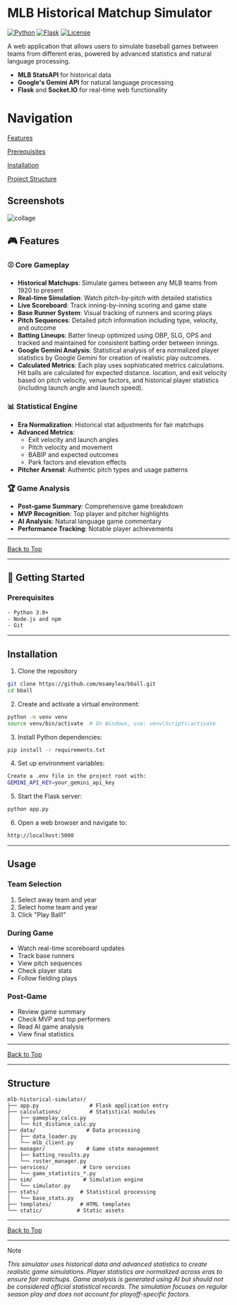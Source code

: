 

# MLB Historical Matchup Simulator

[![Python](https://img.shields.io/badge/Python-3.8+-blue.svg)](https://www.python.org/downloads/)
[![Flask](https://img.shields.io/badge/Flask-2.0+-green.svg)](https://flask.palletsprojects.com/)
[![License](https://img.shields.io/badge/license-MIT-blue.svg)](LICENSE)

A web application that allows users to simulate baseball games between teams from different eras, powered by advanced statistics and natural language processing.

- **MLB StatsAPI** for historical data
- **Google's Gemini API** for natural language processing
- **Flask** and **Socket.IO** for real-time web functionality

# Navigation

[Features](#Features)

[Prerequisites](#Prerequisites)

[Installation](#Installation)

[Project Structure](#Structure)

## Screenshots

![collage](https://github.com/user-attachments/assets/412365a0-560d-424d-a649-23fe20f3bc76)


## 🎮 Features

### ⚾ Core Gameplay
- **Historical Matchups**: Simulate games between any MLB teams from 1920 to present
- **Real-time Simulation**: Watch pitch-by-pitch with detailed statistics
- **Live Scoreboard**: Track inning-by-inning scoring and game state
- **Base Runner System**: Visual tracking of runners and scoring plays
- **Pitch Sequences**: Detailed pitch information including type, velocity, and outcome
- **Batting Lineups**: Batter lineup optimized using OBP, SLG, OPS and tracked and maintained for consistent batting order between innings.
- **Google Gemini Analysis**: Statistical analysis of era normalized player statistics by Google Gemini for creation of realistic play outcomes.
- **Calculated Metrics**: Each play uses sophisticated metrics calculations. Hit balls are calculated for expected distance. location, and exit velocity based on pitch velocity, venue factors, and historical player statistics (including launch angle and launch speed).
  

### 📊 Statistical Engine
- **Era Normalization**: Historical stat adjustments for fair matchups
- **Advanced Metrics**:
  - Exit velocity and launch angles
  - Pitch velocity and movement
  - BABIP and expected outcomes
  - Park factors and elevation effects
- **Pitcher Arsenal**: Authentic pitch types and usage patterns

### 🏆 Game Analysis
- **Post-game Summary**: Comprehensive game breakdown
- **MVP Recognition**: Top player and pitcher highlights
- **AI Analysis**: Natural language game commentary
- **Performance Tracking**: Notable player achievements

***
[Back to Top](#Navigation)
***

## 🚀 Getting Started

### Prerequisites

```bash
- Python 3.8+
- Node.js and npm
- Git
```

***

## Installation

1. Clone the repository
```bash
git clone https://github.com/msamylea/bball.git
cd bball
```

2. Create and activate a virtual environment:
```bash
python -m venv venv
source venv/bin/activate  # On Windows, use: venv\Scripts\activate
```

3. Install Python dependencies:
```bash
pip install -r requirements.txt
```

4. Set up environment variables:
```bash
Create a .env file in the project root with:
GEMINI_API_KEY=your_gemini_api_key
```
5. Start the Flask server:
```python
python app.py
```

6. Open a web browser and navigate to:
```bash
http://localhost:5000
```

***

## Usage

### Team Selection
1. Select away team and year
2. Select home team and year
3. Click "Play Ball!"

### During Game
- Watch real-time scoreboard updates
- Track base runners
- View pitch sequences
- Check player stats
- Follow fielding plays

### Post-Game
- Review game summary
- Check MVP and top performers
- Read AI game analysis
- View final statistics

***
[Back to Top](#Navigation)
***

## Structure

```text
mlb-historical-simulator/
├── app.py                # Flask application entry
├── calculations/         # Statistical modules
│   ├── gameplay_calcs.py
│   └── hit_distance_calc.py
├── data/                # Data processing
│   ├── data_loader.py
│   └── mlb_client.py
├── manager/             # Game state management
│   ├── batting_results.py
│   └── roster_manager.py
├── services/           # Core services
│   └── game_statistics_*.py
├── sim/                # Simulation engine
│   └── simulator.py
├── stats/             # Statistical processing
│   └── base_stats.py
├── templates/         # HTML templates
└── static/           # Static assets
```

***
[Back to Top](#Navigation)
***

>[!NOTE]
>_This simulator uses historical data and advanced statistics to create realistic game simulations.
>Player statistics are normalized across eras to ensure fair matchups.
>Game analysis is generated using AI but should not be considered official statistical records.
>The simulation focuses on regular season play and does not account for playoff-specific factors._

